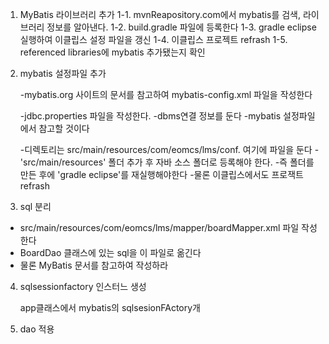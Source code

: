 1. MyBatis 라이브러리 추가
    1-1. mvnReapository.com에서 mybatis를 검색, 라이브러리 정보를 알아낸다.
    1-2. build.gradle 파일에 등록한다
    1-3. gradle eclipse 실행하여 이클립스 설정 파일을 갱신
    1-4. 이클립스 프로젝트 refrash
    1-5. referenced libraries에 mybatis 추가됐는지 확인

2. mybatis 설정파일 추가

    -mybatis.org 사이트의 문서를 참고하여 mybatis-config.xml 파일을 작성한다

    -jdbc.properties 파일을 작성한다.
        -dbms연결 정보를 둔다
        -mybatis 설정파일에서 참고할 것이다

    -디렉토리는 src/main/resources/com/eomcs/lms/conf. 여기에 파일을 둔다
    -'src/main/resources' 폴더 추가 후 자바 소스 폴더로 등록해야 한다.
    -즉 폴더를 만든 후에 'gradle eclipse'를 재실행해야한다
    -물론 이클립스에서도 프로잭트 refrash


3. sql 분리

- src/main/resources/com/eomcs/lms/mapper/boardMapper.xml 파일 작성한다
- BoardDao 클래스에 있는 sql을 이 파일로 옮긴다
- 물론 MyBatis 문서를 참고하여 작성하라


4. sqlsessionfactory 인스터느 생성

    app클래스에서 mybatis의 sqlsesionFActory개

5. dao 적용